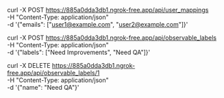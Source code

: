 curl -X POST https://885a0dda3db1.ngrok-free.app/api/user_mappings \
  -H "Content-Type: application/json" \
  -d '{"emails": ["user1@example.com", "user2@example.com"]}'

curl -X POST https://885a0dda3db1.ngrok-free.app/api/observable_labels \
  -H "Content-Type: application/json" \
  -d '{"labels": ["Need Improvements", "Need QA"]}'

curl -X DELETE https://885a0dda3db1.ngrok-free.app/api/observable_labels/1 \
  -H "Content-Type: application/json" \
  -d '{"name": "Need QA"}'
